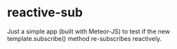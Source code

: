 # reactive-sub
Just a simple app (built with Meteor-JS) to test if the new template.subscribe() method re-subscribes reactively.
